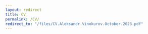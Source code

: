 ```yaml
---
layout: redirect
title: CV
permalink: /CV/
redirect_to: "/files/CV.Aleksandr.Vinokurov.October.2023.pdf"
---
```

